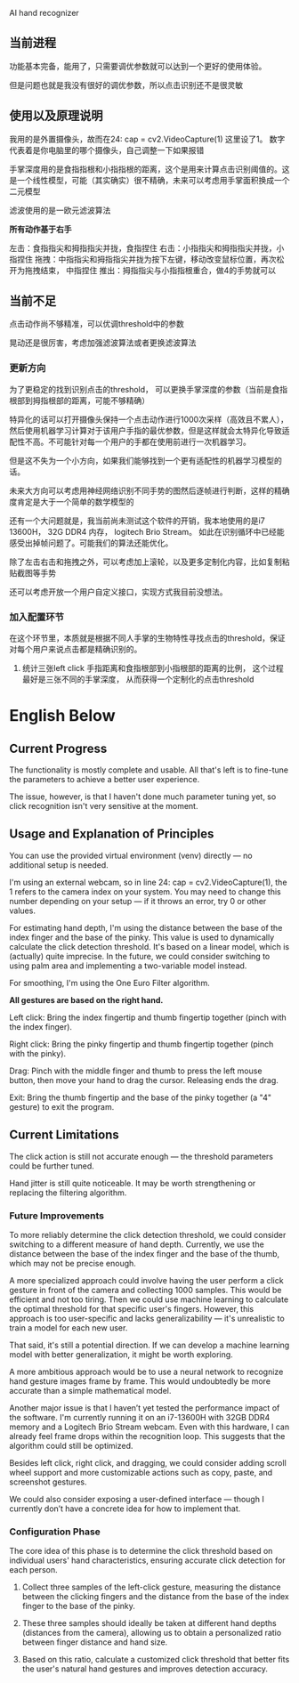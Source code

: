 AI hand recognizer

## 当前进程

功能基本完备，能用了，只需要调优参数就可以达到一个更好的使用体验。

但是问题也就是我没有很好的调优参数，所以点击识别还不是很灵敏

## 使用以及原理说明

我用的是外置摄像头，故而在24: cap = cv2.VideoCapture(1) 这里设了1。 数字代表着是你电脑里的哪个摄像头，自己调整一下如果报错

手掌深度用的是食指指根和小指指根的距离，这个是用来计算点击识别阈值的。这是一个线性模型，可能（其实确实）很不精确，未来可以考虑用手掌面积换成一个二元模型

滤波使用的是一欧元滤波算法

**所有动作基于右手**

左击：食指指尖和拇指指尖并拢，食指捏住
右击：小指指尖和拇指指尖并拢，小指捏住
拖拽：中指指尖和拇指指尖并拢为按下左键，移动改变鼠标位置，再次松开为拖拽结束， 中指捏住
推出：拇指指尖与小指指根重合，做4的手势就可以

## 当前不足

点击动作尚不够精准，可以优调threshold中的参数

晃动还是很厉害，考虑加强滤波算法或者更换滤波算法

### 更新方向

为了更稳定的找到识别点击的threshold， 可以更换手掌深度的参数（当前是食指根部到拇指根部的距离，可能不够精确）

特异化的话可以打开摄像头保持一个点击动作进行1000次采样（高效且不累人），然后使用机器学习计算对于该用户手指的最优参数，但是这样就会太特异化导致适配性不高。不可能针对每一个用户的手都在使用前进行一次机器学习。

但是这不失为一个小方向，如果我们能够找到一个更有适配性的机器学习模型的话。

未来大方向可以考虑用神经网络识别不同手势的图然后逐帧进行判断，这样的精确度肯定是大于一个简单的数学模型的

还有一个大问题就是，我当前尚未测试这个软件的开销，我本地使用的是i7 13600H， 32G DDR4 内存， logitech Brio Stream。 如此在识别循环中已经能感受出掉帧问题了。可能我们的算法还能优化。

除了左击右击和拖拽之外，可以考虑加上滚轮，以及更多定制化内容，比如复制粘贴截图等手势

还可以考虑开放一个用户自定义接口，实现方式我目前没想法。

### 加入配置环节

在这个环节里，本质就是根据不同人手掌的生物特性寻找点击的threshold，保证对每个用户来说点击都是精确识别的。

1. 统计三张left click 手指距离和食指根部到小指根部的距离的比例， 这个过程最好是三张不同的手掌深度， 从而获得一个定制化的点击threshold


# English Below


## Current Progress
The functionality is mostly complete and usable. All that's left is to fine-tune the parameters to achieve a better user experience.

The issue, however, is that I haven't done much parameter tuning yet, so click recognition isn't very sensitive at the moment.

## Usage and Explanation of Principles
You can use the provided virtual environment (venv) directly — no additional setup is needed.

I'm using an external webcam, so in line 24: cap = cv2.VideoCapture(1), the 1 refers to the camera index on your system. You may need to change this number depending on your setup — if it throws an error, try 0 or other values.

For estimating hand depth, I'm using the distance between the base of the index finger and the base of the pinky. This value is used to dynamically calculate the click detection threshold. It's based on a linear model, which is (actually) quite imprecise. In the future, we could consider switching to using palm area and implementing a two-variable model instead.

For smoothing, I'm using the One Euro Filter algorithm.

**All gestures are based on the right hand.**

Left click: Bring the index fingertip and thumb fingertip together (pinch with the index finger).

Right click: Bring the pinky fingertip and thumb fingertip together (pinch with the pinky).

Drag: Pinch with the middle finger and thumb to press the left mouse button, then move your hand to drag the cursor. Releasing ends the drag.

Exit: Bring the thumb fingertip and the base of the pinky together (a "4" gesture) to exit the program.

## Current Limitations
The click action is still not accurate enough — the threshold parameters could be further tuned.

Hand jitter is still quite noticeable. It may be worth strengthening or replacing the filtering algorithm.

### Future Improvements
To more reliably determine the click detection threshold, we could consider switching to a different measure of hand depth. Currently, we use the distance between the base of the index finger and the base of the thumb, which may not be precise enough.

A more specialized approach could involve having the user perform a click gesture in front of the camera and collecting 1000 samples. This would be efficient and not too tiring. Then we could use machine learning to calculate the optimal threshold for that specific user's fingers. However, this approach is too user-specific and lacks generalizability — it's unrealistic to train a model for each new user.

That said, it's still a potential direction. If we can develop a machine learning model with better generalization, it might be worth exploring.

A more ambitious approach would be to use a neural network to recognize hand gesture images frame by frame. This would undoubtedly be more accurate than a simple mathematical model.

Another major issue is that I haven’t yet tested the performance impact of the software. I'm currently running it on an i7-13600H with 32GB DDR4 memory and a Logitech Brio Stream webcam. Even with this hardware, I can already feel frame drops within the recognition loop. This suggests that the algorithm could still be optimized.

Besides left click, right click, and dragging, we could consider adding scroll wheel support and more customizable actions such as copy, paste, and screenshot gestures.

We could also consider exposing a user-defined interface — though I currently don’t have a concrete idea for how to implement that.

### Configuration Phase
The core idea of this phase is to determine the click threshold based on individual users' hand characteristics, ensuring accurate click detection for each person.

1. Collect three samples of the left-click gesture, measuring the distance between the clicking fingers and the distance from the base of the index finger to the base of the pinky.

2. These three samples should ideally be taken at different hand depths (distances from the camera), allowing us to obtain a personalized ratio between finger distance and hand size.

3. Based on this ratio, calculate a customized click threshold that better fits the user's natural hand gestures and improves detection accuracy.
